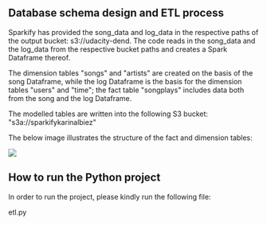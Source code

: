 
## Database schema design and ETL process

Sparkify has provided the song_data and log_data in the respective paths of the output bucket: s3://udacity-dend.
The code reads in the song_data and the log_data from the respective bucket paths and creates a Spark Dataframe thereof.

The dimension tables "songs" and "artists" are created on the basis of the song Dataframe, while the log Dataframe is the basis for the dimension tables "users" and "time"; the fact table "songplays" includes data both from the song and the log Dataframe.

The modelled tables are written into the following S3 bucket: "s3a://sparkifykarinalbiez"

The below image illustrates the structure of the fact and dimension tables:


![](./tables.jpg)


## How to run the Python project
In order to run the project, please kindly run the following file:


etl.py
